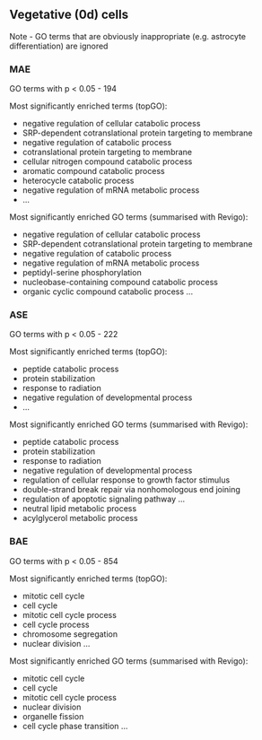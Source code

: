 ## Vegetative (0d) cells

Note - GO terms that are obviously inappropriate (e.g. astrocyte differentiation) are ignored

### MAE

GO terms with p < 0.05 - 194

Most significantly enriched terms (topGO):
* negative regulation of cellular catabolic process
* SRP-dependent cotranslational protein targeting to membrane
* negative regulation of catabolic process
* cotranslational protein targeting to membrane
* cellular nitrogen compound catabolic process
* aromatic compound catabolic process
* heterocycle catabolic process
* negative regulation of mRNA metabolic process
* ...

Most significantly enriched GO terms (summarised with Revigo):
* negative regulation of cellular catabolic process
* SRP-dependent cotranslational protein targeting to membrane
* negative regulation of catabolic process
* negative regulation of mRNA metabolic process
* peptidyl-serine phosphorylation
* nucleobase-containing compound catabolic process
* organic cyclic compound catabolic process
...


### ASE

GO terms with p < 0.05 - 222

Most significantly enriched terms (topGO):
* peptide catabolic process
* protein stabilization
* response to radiation
* negative regulation of developmental process
* ...

Most significantly enriched GO terms (summarised with Revigo):
* peptide catabolic process
* protein stabilization
* response to radiation
* negative regulation of developmental process
* regulation of cellular response to growth factor stimulus
* double-strand break repair via nonhomologous end joining
* regulation of apoptotic signaling pathway
...
* neutral lipid metabolic process
* acylglycerol metabolic process


### BAE

GO terms with p < 0.05 - 854

Most significantly enriched terms (topGO):
* mitotic cell cycle
* cell cycle
* mitotic cell cycle process
* cell cycle process
* chromosome segregation
* nuclear division
...

Most significantly enriched GO terms (summarised with Revigo):
* mitotic cell cycle
* cell cycle
* mitotic cell cycle process
* nuclear division
* organelle fission
* cell cycle phase transition
...
